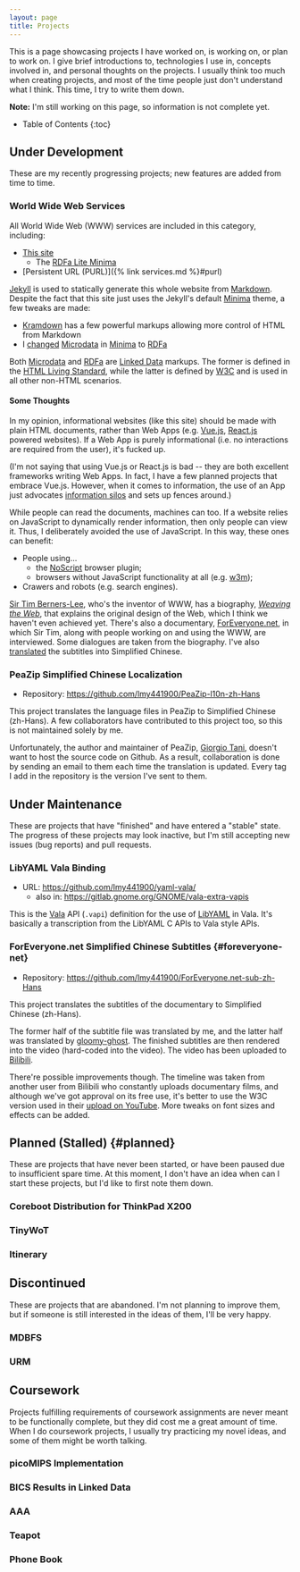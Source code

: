 ```yaml
---
layout: page
title: Projects
---
```


This is a page showcasing projects I have worked on, is working on, or plan to work on. I give brief introductions to, technologies I use in, concepts involved in, and personal thoughts on the projects. I usually think too much when creating projects, and most of the time people just don't understand what I think. This time, I try to write them down.

**Note:** I'm still working on this page, so information is not complete yet.

- Table of Contents
{:toc}

## Under Development

These are my recently progressing projects; new features are added from time to time.

### World Wide Web Services

All World Wide Web (WWW) services are included in this category, including:

- [This site][this-src]
  - The [RDFa Lite Minima][minima-rdfa]
- [Persistent URL (PURL)]({% link services.md %}#purl)

[Jekyll][jekyll] is used to statically generate this whole website from [Markdown][markdown]. Despite the fact that this site just uses the Jekyll's default [Minima][minima] theme, a few tweaks are made:

- [Kramdown][kramdown] has a few powerful markups allowing more control of HTML from Markdown
- I [changed][minima-rdfa] [Microdata][microdata] in [Minima][minima] to [RDFa][rdfa]

Both [Microdata][microdata] and [RDFa][rdfa] are [Linked Data][ld] markups. The former is defined in the [HTML Living Standard][html-std], while the latter is defined by [W3C][w3c] and is used in all other non-HTML scenarios.

#### Some Thoughts

In my opinion, informational websites (like this site) should be made with plain HTML documents, rather than Web Apps (e.g. [Vue.js][vue], [React.js][react] powered websites). If a Web App is purely informational (i.e. no interactions are required from the user), it's fucked up.

(I'm not saying that using Vue.js or React.js is bad -- they are both excellent frameworks writing Web Apps. In fact, I have a few planned projects that embrace Vue.js. However, when it comes to information, the use of an App just advocates [information silos][info-silo] and sets up fences around.)

While people can read the documents, machines can too. If a website relies on JavaScript to dynamically render information, then only people can view it. Thus, I deliberately avoided the use of JavaScript. In this way, these ones can benefit:

- People using...
  - the [NoScript][noscript] browser plugin;
  - browsers without JavaScript functionality at all (e.g. [w3m][w3m]);
- Crawers and robots (e.g. search engines).

[Sir Tim Berners-Lee][timbl], who's the inventor of WWW, has a biography, [_Weaving the Web_][weaving-the-web], that explains the original design of the Web, which I think we haven't even achieved yet. There's also a documentary, [ForEveryone.net][foreveryone-net], in which Sir Tim, along with people working on and using the WWW, are interviewed. Some dialogues are taken from the biography. I've also [translated](#foreveryone-net) the subtitles into Simplified Chinese.

[this-src]: https://github.com/lmy441900/www
[minima-rdfa]: https://github.com/lmy441900/minima
[jekyll]: https://jekyllrb.com/
[markdown]: https://en.wikipedia.org/wiki/Markdown
[kramdown]: https://kramdown.gettalong.org/index.html
[minima]: https://github.com/jekyll/minima
[kramdown]: https://kramdown.gettalong.org/
[microdata]: https://html.spec.whatwg.org/multipage/microdata.html#microdata
[rdfa]: http://rdfa.info/
[ld]: https://en.wikipedia.org/wiki/Linked_data
[html-std]: https://html.spec.whatwg.org/multipage/
[w3c]: https://www.w3.org/
[vue]: https://v3.vuejs.org/
[react]: https://reactjs.org/
[info-silo]: https://en.wikipedia.org/wiki/Information_silo
[noscript]: https://noscript.net/
[w3m]: http://w3m.sourceforge.net/
[timbl]: https://en.wikipedia.org/wiki/Tim_Berners-Lee
[weaving-the-web]: https://www.w3.org/People/Berners-Lee/Weaving/Overview.html
[foreveryone-net]: https://www.foreveryone.net/

### PeaZip Simplified Chinese Localization

- Repository: <https://github.com/lmy441900/PeaZip-l10n-zh-Hans>

This project translates the language files in PeaZip to Simplified Chinese (zh-Hans). A few collaborators have contributed to this project too, so this is not maintained solely by me.

Unfortunately, the author and maintainer of PeaZip, [Giorgio Tani][gtani], doesn't want to host the source code on Github. As a result, collaboration is done by sending an email to them each time the translation is updated. Every tag I add in the repository is the version I've sent to them.

[gtani]: https://github.com/peazip

## Under Maintenance

These are projects that have "finished" and have entered a "stable" state. The progress of these projects may look inactive, but I'm still accepting new issues (bug reports) and pull requests.

### LibYAML Vala Binding

- URL: <https://github.com/lmy441900/yaml-vala/>
  - also in: <https://gitlab.gnome.org/GNOME/vala-extra-vapis>

This is the [Vala][vala] API (`.vapi`) definition for the use of [LibYAML][libyaml] in Vala. It's basically a transcription from the LibYAML C APIs to Vala style APIs.

[vala]: https://wiki.gnome.org/Projects/Vala
[libyaml]: https://pyyaml.org/wiki/LibYAML

### ForEveryone.net Simplified Chinese Subtitles {#foreveryone-net}

- Repository: <https://github.com/lmy441900/ForEveryone.net-sub-zh-Hans>

This project translates the subtitles of the documentary to Simplified Chinese (zh-Hans).

The former half of the subtitle file was translated by me, and the latter half was translated by [gloomy-ghost][]. The finished subtitles are then rendered into the video (hard-coded into the video). The video has been uploaded to [Bilibili][foreveryone-net-bili].

There're possible improvements though. The timeline was taken from another user from Bilibili who constantly uploads documentary films, and although we've got approval on its free use, it's better to use the W3C version used in their [upload on YouTube][foreveryone-net-ytb-sub]. More tweaks on font sizes and effects can be added.

[gloomy-ghost]: https://github.com/gloomy-ghost
[foreveryone-net-bili]: https://www.bilibili.com/video/BV1qx411o7qs
[foreveryone-net-ytb-sub]: https://youtu.be/4pjG1UfgWD8

## Planned (Stalled) {#planned}

These are projects that have never been started, or have been paused due to insufficient spare time. At this moment, I don't have an idea when can I start these projects, but I'd like to first note them down.

### Coreboot Distribution for ThinkPad X200

### TinyWoT

### Itinerary

## Discontinued

These are projects that are abandoned. I'm not planning to improve them, but if someone is still interested in the ideas of them, I'll be very happy.

### MDBFS

### URM

## Coursework

Projects fulfilling requirements of coursework assignments are never meant to be functionally complete, but they did cost me a great amount of time. When I do coursework projects, I usually try practicing my novel ideas, and some of them might be worth talking.

### picoMIPS Implementation

### BICS Results in Linked Data

### AAA

### Teapot

### Phone Book
